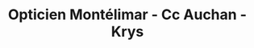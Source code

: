 ---
title: "Opticien Montélimar - Cc Auchan - Krys"
url: /montelimar/opticien-montelimar-cc-auchan-krys/
shop: opticien
---